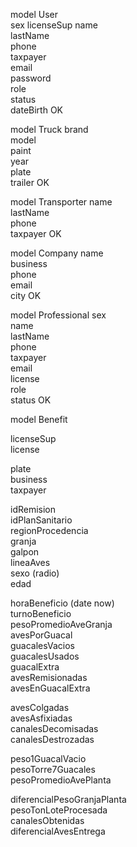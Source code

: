 model User  
  sex
  licenseSup 
  name       
  lastName   
  phone      
  taxpayer      
  email         
  password   
  role       
  status     
  dateBirth   OK


model Truck 
  brand      
  model      
  paint      
  year      
  plate         
  trailer     OK
  

model Transporter
  name          
  lastName      
  phone         
  taxpayer         OK
  

model Company 
  name          
  business      
  phone      
  email         
  city       OK
  
  
model Professional 
  sex               
  name              
  lastName          
  phone               
  taxpayer           
  email              
  license            
  role              
  status           OK 
  

model Benefit 
  
  <!-- bloque 0 -->
  licenseSup  
  license 
       
  <!-- bloque 1 -->
  plate       
  business    
  taxpayer    
<!-- bloque 2 -->
  idRemision                     
  idPlanSanitario             
  regionProcedencia           
  granja                      
  galpon                      
  lineaAves                   
  sexo     (radio)                   
  edad                        
<!-- bloque 3 -->
  horaBeneficio  (date now)              
  turnoBeneficio              
  pesoPromedioAveGranja        
  avesPorGuacal                
  guacalesVacios               
  guacalesUsados               
  guacalExtra                  
  avesRemisionadas             
  avesEnGuacalExtra            
<!-- bloque 4 -->
  avesColgadas                 
  avesAsfixiadas               
  canalesDecomisadas           
  canalesDestrozadas           
<!-- bloque 5 -->
  peso1GuacalVacio             
  pesoTorre7Guacales           
  pesoPromedioAvePlanta   
       
  diferencialPesoGranjaPlanta  
  pesoTonLoteProcesada         
  canalesObtenidas             
  diferencialAvesEntrega       
